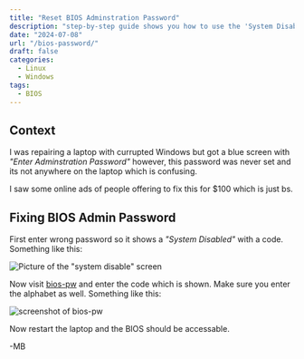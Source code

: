 ```yaml
---
title: "Reset BIOS Adminstration Password"
description: "step-by-step guide shows you how to use the 'System Disabled' code and an online tool to regain access, saving you from expensive repair fees."
date: "2024-07-08"
url: "/bios-password/"
draft: false
categories:
  - Linux
  - Windows
tags:
  - BIOS
---
```


## Context

I was repairing a laptop with currupted Windows but got a blue screen with *"Enter Adminstration Password"* however, this password was never set and its not anywhere on the laptop which is confusing.

I saw some online ads of people offering to fix this for $100 which is just bs.

## Fixing BIOS Admin Password

First enter wrong password so it shows a *"System Disabled"* with a code. Something like this:

![Picture of the "system disable" screen](/img/guides/2024/bios-password/system-disabled.webp)

Now visit [bios-pw](https://bios-pw.org) and enter the code which is shown. Make sure you enter the alphabet as well. Something like this:

![screenshot of bios-pw](/img/guides/2024/bios-password/bios-pw.png)

Now restart the laptop and the BIOS should be accessable.

-MB

